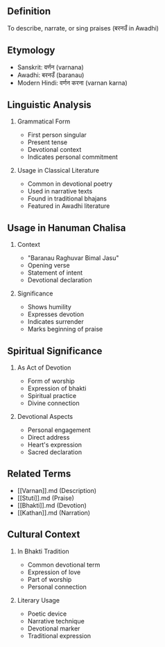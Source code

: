 
## Definition
To describe, narrate, or sing praises (बरनउँ in Awadhi)

## Etymology
- Sanskrit: वर्णन (varnana)
- Awadhi: बरनउँ (baranau)
- Modern Hindi: वर्णन करना (varnan karna)

## Linguistic Analysis
1. Grammatical Form
   - First person singular
   - Present tense
   - Devotional context
   - Indicates personal commitment

2. Usage in Classical Literature
   - Common in devotional poetry
   - Used in narrative texts
   - Found in traditional bhajans
   - Featured in Awadhi literature

## Usage in Hanuman Chalisa
1. Context
   - "Baranau Raghuvar Bimal Jasu"
   - Opening verse
   - Statement of intent
   - Devotional declaration

2. Significance
   - Shows humility
   - Expresses devotion
   - Indicates surrender
   - Marks beginning of praise

## Spiritual Significance
1. As Act of Devotion
   - Form of worship
   - Expression of bhakti
   - Spiritual practice
   - Divine connection

2. Devotional Aspects
   - Personal engagement
   - Direct address
   - Heart's expression
   - Sacred declaration

## Related Terms
- [[Varnan]].md (Description)
- [[Stuti]].md (Praise)
- [[Bhakti]].md (Devotion)
- [[Kathan]].md (Narration)

## Cultural Context
1. In Bhakti Tradition
   - Common devotional term
   - Expression of love
   - Part of worship
   - Personal connection

2. Literary Usage
   - Poetic device
   - Narrative technique
   - Devotional marker
   - Traditional expression

